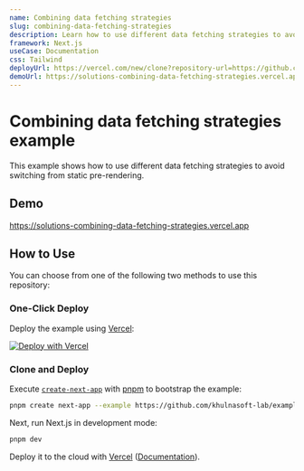 ```yaml
---
name: Combining data fetching strategies
slug: combining-data-fetching-strategies
description: Learn how to use different data fetching strategies to avoid switching from static pre-rendering.
framework: Next.js
useCase: Documentation
css: Tailwind
deployUrl: https://vercel.com/new/clone?repository-url=https://github.com/khulnasoft-lab/examples/tree/main/solutions/combining-data-fetching-strategies&project-name=combining-data-fetching-strategies&repository-name=combining-data-fetching-strategies
demoUrl: https://solutions-combining-data-fetching-strategies.vercel.app
---
```


# Combining data fetching strategies example

This example shows how to use different data fetching strategies to avoid switching from static pre-rendering.

## Demo

https://solutions-combining-data-fetching-strategies.vercel.app

## How to Use

You can choose from one of the following two methods to use this repository:

### One-Click Deploy

Deploy the example using [Vercel](https://vercel.com?utm_source=github&utm_medium=readme&utm_campaign=vercel-examples):

[![Deploy with Vercel](https://vercel.com/button)](https://vercel.com/new/clone?repository-url=https://github.com/khulnasoft-lab/examples/tree/main/solutions/combining-data-fetching-strategies&project-name=combining-data-fetching-strategies&repository-name=combining-data-fetching-strategies)

### Clone and Deploy

Execute [`create-next-app`](https://github.com/khulnasoft-lab/next.js/tree/canary/packages/create-next-app) with [pnpm](https://pnpm.io/installation) to bootstrap the example:

```bash
pnpm create next-app --example https://github.com/khulnasoft-lab/examples/tree/main/solutions/combining-data-fetching-strategies combining-data-fetching-strategies
```

Next, run Next.js in development mode:

```bash
pnpm dev
```

Deploy it to the cloud with [Vercel](https://vercel.com/new?utm_source=github&utm_medium=readme&utm_campaign=edge-middleware-eap) ([Documentation](https://nextjs.org/docs/deployment)).
